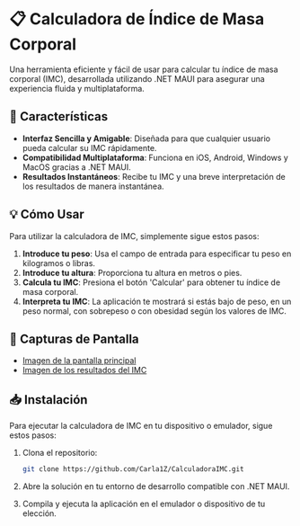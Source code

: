 # 📋 Calculadora de Índice de Masa Corporal

Una herramienta eficiente y fácil de usar para calcular tu índice de masa corporal (IMC), desarrollada utilizando .NET MAUI para asegurar una experiencia fluida y multiplataforma.

## 🚀 Características

- **Interfaz Sencilla y Amigable**: Diseñada para que cualquier usuario pueda calcular su IMC rápidamente.
- **Compatibilidad Multiplataforma**: Funciona en iOS, Android, Windows y MacOS gracias a .NET MAUI.
- **Resultados Instantáneos**: Recibe tu IMC y una breve interpretación de los resultados de manera instantánea.

## 💡 Cómo Usar

Para utilizar la calculadora de IMC, simplemente sigue estos pasos:

1. **Introduce tu peso**: Usa el campo de entrada para especificar tu peso en kilogramos o libras.
2. **Introduce tu altura**: Proporciona tu altura en metros o pies.
3. **Calcula tu IMC**: Presiona el botón 'Calcular' para obtener tu índice de masa corporal.
4. **Interpreta tu IMC**: La aplicación te mostrará si estás bajo de peso, en un peso normal, con sobrepeso o con obesidad según los valores de IMC.

## 📸 Capturas de Pantalla

- [Imagen de la pantalla principal](URL-a-la-imagen-de-la-pantalla-principal)
- [Imagen de los resultados del IMC](URL-a-la-imagen-de-los-resultados-del-IMC)

## 📥 Instalación

Para ejecutar la calculadora de IMC en tu dispositivo o emulador, sigue estos pasos:

1. Clona el repositorio:
   ```bash
   git clone https://github.com/Carla1Z/CalculadoraIMC.git

2. Abre la solución en tu entorno de desarrollo compatible con .NET MAUI.

3. Compila y ejecuta la aplicación en el emulador o dispositivo de tu elección.
